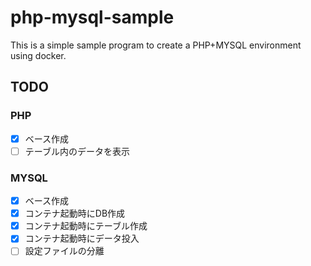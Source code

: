 # php-mysql-sample

This is a simple sample program to create a PHP+MYSQL environment using docker.

## TODO 
### PHP
- [x] ベース作成
- [ ] テーブル内のデータを表示

### MYSQL
- [x] ベース作成
- [x] コンテナ起動時にDB作成
- [x] コンテナ起動時にテーブル作成
- [x] コンテナ起動時にデータ投入
- [ ] 設定ファイルの分離
